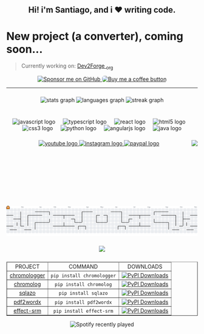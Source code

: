 <h2 align="center">Hi! i'm Santiago, and i ♥ writing code.</h2>

# New project (a converter), coming soon...

> Currently working on: <a href="https://www.dev2forge.software/">Dev2Forge <sub>org</sub></a>

<div align="center">
  <a href="https://github.com/sponsors/tutosrive" target="_blank">
  <img src="https://img.shields.io/badge/Sponsor-%F0%9F%92%96%20tutosrive-orange?style=for-the-badge&logo=github" alt="Sponsor me on GitHub">
</a>
  <a href="https://www.buymeacoffee.com/tutosrive">
    <img 
      src="https://img.buymeacoffee.com/button-api/?text=Buy me a coffee&emoji=☕&slug=tutosrive&button_colour=FFDD00&font_colour=000000&font_family=Cookie&outline_colour=000000&coffee_colour=ffffff" 
      style="height: 48px; width: auto; object-fit: contain; border-radius: 6px;" 
      alt="Buy me a coffee button">
  </a>
</div>

---

###

<div align="center">
  <img src="https://github-readme-stats.vercel.app/api?username=tutosrive&hide_title=false&hide_rank=false&show_icons=true&include_all_commits=true&count_private=true&disable_animations=false&theme=dracula&locale=en&hide_border=false" height="150" alt="stats graph"  />
  <img src="https://github-readme-stats.vercel.app/api/top-langs?username=tutosrive&locale=en&hide_title=false&layout=compact&card_width=320&langs_count=9&theme=dracula&hide_border=false" height="150" alt="languages graph"  />
  <img src="https://streak-stats.demolab.com?user=tutosrive&locale=en&mode=daily&theme=dracula&hide_border=false&border_radius=5" height="150" alt="streak graph"  />
</div>

###

<br clear="both">

<div id="dev-icons" align="center">
  <img id="icon-js" src="https://cdn.jsdelivr.net/gh/devicons/devicon/icons/javascript/javascript-original.svg" height="30" alt="javascript logo"  />
  <img width="12" />
  <img id="icon-ts" src="https://cdn.jsdelivr.net/gh/devicons/devicon/icons/typescript/typescript-original.svg" height="30" alt="typescript logo"  />
  <img width="12" />
  <img id="icon-react" src="https://cdn.jsdelivr.net/gh/devicons/devicon/icons/react/react-original.svg" height="30" alt="react logo"  />
  <img width="12" />
  <img id="icon-html5" src="https://cdn.jsdelivr.net/gh/devicons/devicon/icons/html5/html5-original.svg" height="30" alt="html5 logo"  />
  <img width="12" />
  <img id="icon-css3" src="https://cdn.jsdelivr.net/gh/devicons/devicon/icons/css3/css3-original.svg" height="30" alt="css3 logo"  />
  <img width="12" />
  <img id="icon-python" src="https://cdn.jsdelivr.net/gh/devicons/devicon/icons/python/python-original.svg" height="30" alt="python logo"  />
  <img width="12" />
  <img id="icon-angularjs" src="https://cdn.jsdelivr.net/gh/devicons/devicon/icons/angularjs/angularjs-original.svg" height="30" alt="angularjs logo"  />
  <img width="12" />
  <img id="icon-java" src="https://cdn.jsdelivr.net/gh/devicons/devicon/icons/java/java-original.svg" height="30" alt="java logo"  />
</div>

###

<img id="gif-right" align="right" height="150" src="https://media0.giphy.com/media/v1.Y2lkPTc5MGI3NjExM252bHg3c2FwMW42bnJsZDZpcHg2OHMybDJsZm8weHgweHNnMTh4cyZlcD12MV9pbnRlcm5hbF9naWZfYnlfaWQmY3Q9Zw/H03PuVdwREB21ANkLX/giphy.gif"  />

###

<div id="social-links" align="center">
  <a id="yt-link" href="https://www.youtube.com/@tutosrive" target="_blank">
    <img id="yt-img" src="https://img.shields.io/static/v1?message=Youtube&logo=youtube&label=&color=FF0000&logoColor=white&labelColor=&style=for-the-badge" height="35" alt="youtube logo"  />
  </a>
  <a id="ig-link" href="https://www.instagram.com/tutosrive/" target="_blank">
    <img id="ig-img" src="https://img.shields.io/static/v1?message=Instagram&logo=instagram&label=&color=E4405F&logoColor=white&labelColor=&style=for-the-badge" height="35" alt="instagram logo"  />
  </a>
  <a id="paypal-link" href="https://paypal.me/Santiago828572" target="_blank">
    <img id="paypal-img" src="https://img.shields.io/static/v1?message=PayPal&logo=paypal&label=&color=00457C&logoColor=white&labelColor=&style=for-the-badge" height="35" alt="paypal logo"  />
  </a>
</div>

###

<br clear="both" />

###

<picture id="pacman-graph">
  <source media="(prefers-color-scheme: dark)" srcset="https://raw.githubusercontent.com/tutosrive/tutosrive/output/pacman-contribution-graph-dark.svg">
  <source media="(prefers-color-scheme: light)" srcset="https://raw.githubusercontent.com/tutosrive/tutosrive/output/pacman-contribution-graph.svg">
  <img id="pacman-img" alt="pacman contribution graph" src="https://raw.githubusercontent.com/tutosrive/tutosrive/output/pacman-contribution-graph.svg">
</picture>

###

<div id="profile-counter" align="center">
  <img id="counter-img" src="https://profile-counter.glitch.me/tutosrive/count.svg?" />
</div>

###

<div align="center">
  <!-- ID: (FEATURE) load it in a web... -->
  <table id="table-projects" style="width: 100%; text-align:center;" border>
    <thead width="100vw">
      <td>PROJECT</td>
      <td>COMMAND</td>
      <td>DOWNLOADS</td>
    </thead>
    <tbody>
      <!-- chromologger -->
      <tr id="chromologger-row">
        <td><a href="https://github.com/tutosrive/chromologger">chromologger</a></td>
        <td><code>pip install chromologger</code></td>
        <td><a href="https://pepy.tech/projects/chromologger"><img src="https://static.pepy.tech/badge/chromologger" alt="PyPI Downloads"></a></td>
      </tr>
      <!-- chromolog -->
      <tr id="chromolog-row">
        <td><a href="https://github.com/tutosrive/chromolog">chromolog</a></td>
        <td><code>pip install chromolog</code></td>
        <td><a href="https://pepy.tech/projects/chromolog"><img src="https://static.pepy.tech/badge/chromolog" alt="PyPI Downloads"></a></td>
      </tr>
      <!-- sqlazo -->
      <tr id="sqlazo-row">
        <td><a href="https://github.com/tutosrive/sqlazo">sqlazo</a></td>
        <td><code>pip install sqlazo</code></td>
        <td><a href="https://pepy.tech/projects/sqlazo"><img src="https://static.pepy.tech/badge/sqlazo" alt="PyPI Downloads"></a></td>
      </tr>
      <!-- pdf2wordx -->
      <tr id="pdf2wordx-row">
        <td><a href="https://github.com/tutosrive/pdf2wordx">pdf2wordx</a></td>
        <td><code>pip install pdf2wordx</code></td>
        <td><a href="https://pepy.tech/projects/pdf2wordx"><img src="https://static.pepy.tech/badge/pdf2wordx" alt="PyPI Downloads"></a></td>
      </tr>
      <!-- effect-srm -->
      <tr id="effect-srm-row">
        <td><a href="https://github.com/tutosrive/effect-screen-recorder-master">effect-srm</a></td>
        <td><code>pip install effect-srm</code></td>
        <td><a href="https://pepy.tech/projects/effect-srm"><img src="https://static.pepy.tech/badge/effect-srm" alt="PyPI Downloads"></a></td>
      </tr>
    </tbody>
  </table>
</div>

<div id="spotify-recently-played" align="center">
  <img src="https://spotify-recently-played-readme.vercel.app/api?user=31c32nlbglod6atf7gir36mguitm" alt="Spotify recently played" />
</div>